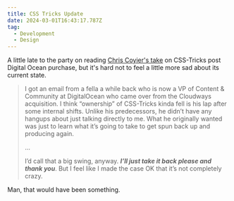 ```yaml
---
title: CSS Tricks Update
date: 2024-03-01T16:43:17.787Z
tag:
  - Development
  - Design
---
```

A little late to the party on reading [Chris Coyier's take](https://chriscoyier.net/2024/02/28/where-im-at-on-the-whole-css-tricks-thing/) on CSS-Tricks post Digital Ocean purchase, but it's hard not to feel a little more sad about its current state.

> I got an email from a fella a while back who is now a VP of Content & Community at DigitalOcean who came over from the Cloudways acquisition. I think “ownership” of CSS-Tricks kinda fell is his lap after some internal shifts. Unlike his predecessors, he didn’t have any hangups about just talking directly to me. What he originally wanted was just to learn what it’s going to take to get spun back up and producing again.
>
> ...
>
> I’d call that a big swing, anyway. ***I’ll just take it back please and thank you***. But I feel like I made the case OK that it’s not completely crazy.

Man, that would have been something.
